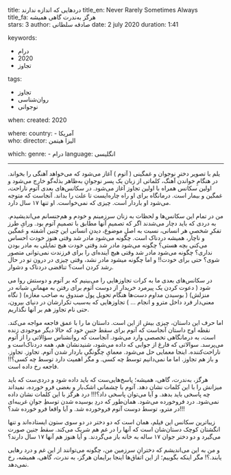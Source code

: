 
title: دردهایی که اندازه ندارند
title_en: Never Rarely Sometimes Always   
title_fa: هرگز به‌ندرت گاهی همیشه  
stars: 3
author: صادقه سلطانی
date: 2 july 2020
duration: 1:41

keywords:
  - درام 
  - 2020
  - تجاوز

tags:
  - تجاوز
  - روان‌شناسی
  - نوجوانی 

when:
  created: 2020

where:
  country:
    - آمریکا  
who:
  director: الیزا هیتمن

which:
  genre:
    - درام
  language: انگلیسی

---

یلم با تصویر دخترِ نوجوان و غمگینی ( آتوم ) آغاز می‌شود که می‌خواهد آهنگی را بخواند. در هنگامِ خواندن آهنگ، کلماتی از زبان یک پسر نوجوانِ به‌ظاهر بذله‌گو خارج می‌شود و اولین سکانس همراه با اولین تجاوز آغاز می‌شود. در سکانس‌های بعدی آتوم ناراحت، غمگین و بیمار است. درمانگاه برای او راه چاره‌ایست تا علت را بداند. آنجاست که متوجه می‌شود او باردار است. چیزی که نمی‌خواست. او تنها ۱۷ سال دارد.

من در تمام این سکانس‌ها و لحظات به زنان سرزمینم و خودم و هم‌جنسانم می‌اندیشیدم. به دردی که باید دچار می‌شدند اگر که تصمیمِ آنها مطابق با تصمیمِ آتوم بود. ورایِ طرز تفکرِ شخصیِ هر انسانی، نسبت به اصلِ موضوع، دیدنِ انسانی این چنین آشفته و غمگین و ناچار، همیشه دردناک است.
چگونه می‌شود مادر شد وقتی هنوز خودت احساس می‌کنی بچه هستی؟
چگونه می‌شود مادر شد وقتی خودت هیچ تمایلی به مادر بودن نداری؟
چگونه می‌شود مادر شد وقتی هیچ آینده‌ای را برای فرزندت نمی‌توانی متصور شوی؟ حتی برای خودت!!
 و اما چگونه میشود مادر نشد، وقتی چیزی در درون تو در حال رشد کردن است؟
تناقضی دردناک و دشوار.

در سکانس‌های بعدی ما به کرات تجاوزهایی را می‌بینیم که بر آتوم و دوستش روا می شود ( دعوت کردن یک پیرمرد خریدار از دوست آتوم برای رفتن به مهمانیِ شبانه در منزلش) ( بوسیدن مداوم دست‌ها هنگام تحویل پول صندوق به صاحب مغازه) ( نگاه معنی‌دار فرد داخل مترو و انجام ... ) تجاوزهایی که به‌سبب تکرارشان در دنیای بیرون، حتی نام تجاوز هم بر آنها نگذاریم. 

اما حرف این داستان، چیزی بیش از این است. داستان ما را با عمق فاجعه مواجه می‌کند. نقطه اوج داستان آنجاست که آتوم برای سقط جنینِ خود که حالا دیگر موجودی زنده است، به درمانگاهی تخصصی وارد می‌شود. آنجاست که روانشناس سؤالاتی را از آتوم می‌پرسد. سوالاتی که فارغ از جوابی که داده می‌شود، شنیدنشان هم، همه دردناک‌است و ناراحت‌کننده. اینجا معمایی حل می‌شود. معمایِ چگونگیِ باردار شدن آتوم. تجاوز. تجاوز‌. و باز هم تجاوز. اما ما نمی‌دانیم توسط چه کسی. و مگر اهمیت دارد توسط چه کسی؟!! فاجعه رخ داده است. 

هرگز، به‌ندرت، گاهی، همیشه؛ پاسخ‌هایی‌ست که باید داده شود و دردی‌ست که باید میزانش را با این کلمات نشان دهد. آتوم با چشمانی اشک‌بار و بغضی فرو خورده، نمیداند چه پاسخی باید بدهد. و آیا می‌توان پاسخی داد؟!!! درد هرگز با این کلمات نشان داده نمی‌شود. درد فروخورده می‌شود. همان‌طور که دردِ بوسیده شدن توسطِ جوانِ غریبه‌ای در مترو، توسط دوست آتوم فروخورده شد. و آیا واقعا فرو خورده شد؟!!!

زیباترین سکانس این فیلم، همان است که دو دختر در دو سوی ستون ایستاده‌اند و تنها انگشتان کوچک دستان‌شان است که آنها را در غم هم شریک می‌کند.
سقط جنین صورت می‌گیرد و دو دختر جوان ۱۷ ساله به خانه باز می‌گردند. و آیا هنوز هم آنها ۱۷ سال دارند؟

و من به این می‌اندیشم که دخترانِ سرزمین من، چگونه می‌توانند از این غم و درد رهایی یابند.؟!
مگر اینکه بگوییم؛ از این اتفاق‌ها اینجا برایمان هرگز، به ندرت، گاهی، همیشه، رخ نمی‌دهد.
 
